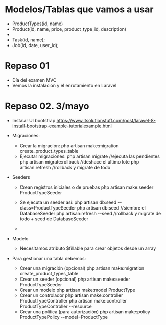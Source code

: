 # Modelos/Tablas que vamos a usar
- ProductTypes(id, name)
- Product(id, name, price, product_type_id, description)
- 
- Task(id, name);
- Job(id, date, user_id);

# Repaso 01
- Día del examen MVC
- Vemos la instalación y el enrutamiento en Laravel

# Repaso 02. 3/mayo
- Instalar UI bootstrap
https://www.itsolutionstuff.com/post/laravel-8-install-bootstrap-example-tutorialexample.html

- Migraciones:
  - Crear la migración:
    php artisan make:migration create_product_types_table
  - Ejecutar migraciones:
    php artisan migrate //ejecuta las pendientes
    php artisan migrate:rollback //deshace el último lote
    php artisan:refresh //rollback y migrate de todo
- Seeders
  - Crean registros iniciales o de pruebas
    php artisan make:seeder ProductTypeSeeder
  - Se ejecuta un seeder así:
    php artisan db:seed --class=ProductTypeSeeder
    php artisan db:seed //siembre el DatabaseSeeder
    php artisan:refresh --seed //rollback y migrate de todo + seed de DatabaseSeeder

  -
- Modelo
  - Necesitamos atributo $fillable para crear objetos desde un array

- Para gestionar una tabla debemos:
  - Crear una migración (opcional)
    php artisan make:migration create_product_types_table
  - Crear un seeder (opcional)
    php artisan make:seeder ProductTypeSeeder
  - Crear un modelo
    php artisan make:model ProductType
  - Crear un controlador
    php artisan make:controller ProductTypeController
    php artisan make:controller ProductTypeController --resource
  - Crear una política (para autorización)
    php artisan make:policy ProductTypePolicy --model=ProductType


